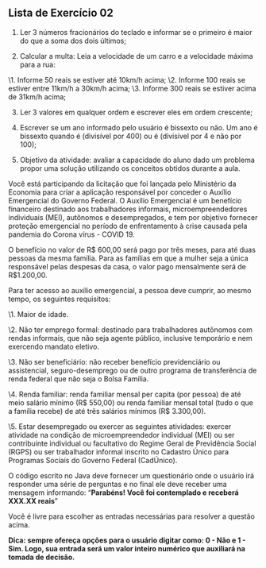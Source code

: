 ## Lista de Exercício 02

1) Ler 3 números fracionários do teclado e informar se o primeiro é maior do que a soma dos dois últimos;


2) Calcular a multa: Leia a velocidade de um carro e a velocidade máxima para a rua:

\1. Informe 50 reais se estiver até 10km/h acima;
\2. Informe 100 reais se estiver entre 11km/h a 30km/h acima;
\3. Informe 300 reais se estiver acima de 31km/h acima;

3) Ler 3 valores em qualquer ordem e escrever eles em ordem crescente;

4) Escrever se um ano informado pelo usuário é bissexto ou não. Um ano é bissexto quando é (divisível por 400) ou é (divisível por 4 e não por 100);

5) Objetivo da atividade: avaliar a capacidade do aluno dado um problema propor uma solução utilizando os conceitos obtidos durante a aula.

Você está participando da licitação que foi lançada pelo Ministério da Economia para criar a aplicação responsável por conceder o Auxílio Emergencial do Governo Federal. O Auxílio Emergencial é um benefício financeiro destinado aos trabalhadores informais, microempreendedores individuais (MEI), autônomos e desempregados, e tem por objetivo fornecer proteção emergencial no período de enfrentamento à crise causada pela pandemia do Corona vírus - COVID 19.

O benefício no valor de R$ 600,00 será pago por três meses, para até duas pessoas da mesma família. Para as famílias em que a mulher seja a única responsável pelas despesas da casa, o valor pago mensalmente será de R$1.200,00.

Para ter acesso ao auxílio emergencial, a pessoa deve cumprir, ao mesmo tempo, os seguintes requisitos:

\1. Maior de idade.

\2. Não ter emprego formal: destinado para trabalhadores autônomos com rendas informais, que não seja agente público, inclusive temporário e nem exercendo mandato eletivo.

\3. Não ser beneficiário: não receber benefício previdenciário ou assistencial, seguro-desemprego ou de outro programa de transferência de renda federal que não seja o Bolsa Família.

\4. Renda familiar: renda familiar mensal per capita (por pessoa) de até meio salário mínimo (R$ 550,00) ou renda familiar mensal total (tudo o que a família recebe) de até três salários mínimos (R$ 3.300,00).

\5. Estar desempregado ou exercer as seguintes atividades: exercer atividade na condição de microempreendedor individual (MEI) ou ser contribuinte individual ou facultativo do Regime Geral de Previdência Social (RGPS) ou ser trabalhador informal inscrito no Cadastro Único para Programas Sociais do Governo Federal (CadÚnico).

O código escrito no Java deve fornecer um questionário onde o usuário irá responder uma série de perguntas e no final ele deve receber uma mensagem informando: “**Parabéns! Você foi contemplado e receberá XXX.XX reais**”

Você é livre para escolher as entradas necessárias para resolver a questão acima.

**Dica: sempre ofereça opções para o usuário digitar como: 0 - Não e 1 - Sim. Logo, sua entrada será um valor inteiro numérico que auxiliará na tomada de decisão.**